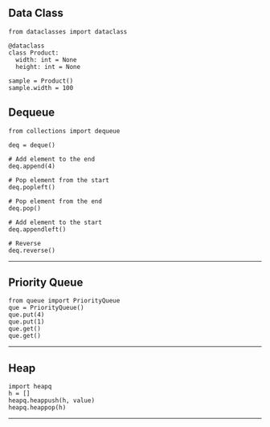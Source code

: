 
## Data Class

```
from dataclasses import dataclass

@dataclass
class Product:
  width: int = None
  height: int = None
  
sample = Product()
sample.width = 100
```

## Dequeue
```
from collections import dequeue

deq = deque()

# Add element to the end
deq.append(4)

# Pop element from the start
deq.popleft()

# Pop element from the end
deq.pop()

# Add element to the start
deq.appendleft()

# Reverse
deq.reverse()
```

----

## Priority Queue
```
from queue import PriorityQueue
que = PriorityQueue()
que.put(4)
que.put(1)
que.get()
que.get()
```

---

## Heap
```
import heapq
h = []
heapq.heappush(h, value)
heapq.heappop(h)

```
----------------
  
  
  
